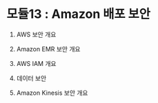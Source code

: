 # 모듈13 : Amazon 배포 보안

1. AWS 보안 개요

2. Amazon EMR 보안 개요

3. AWS IAM 개요

4. 데이터 보안

5. Amazon Kinesis 보안 개요

